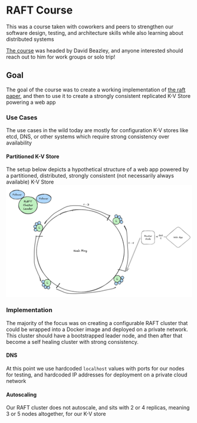 # RAFT Course
This was a course taken with coworkers and peers to strengthen our software design, testing, and architecture skills while also learning about distributed systems

[The course](https://www.dabeaz.com/raft.html) was headed by David Beazley, and anyone interested should reach out to him for work groups or solo trip!

## Goal
The goal of the course was to create a working implementation of [the raft paper](https://raft.github.io/), and then to use it to create a strongly consistent replicated K-V Store powering a web app

### Use Cases
The use cases in the wild today are mostly for configuration K-V stores like etcd, DNS, or other systems which require strong consistency over availability 

#### Partitioned K-V Store
The setup below depicts a hypothetical structure of a web app powered by a partitioned, distributed, strongly consistent (not necessarily always available) K-V Store
![alt text](./QuickNDirty.png)

### Implementation
The majority of the focus was on creating a configurable RAFT cluster that could be wrapped into a Docker image and deployed on a private network. This cluster should have a bootstrapped leader node, and then after that become a self healing cluster with strong consistency. 

#### DNS
At this point we use hardcoded `localhost` values with ports for our nodes for testing, and hardcoded IP addresses for deployment on a private cloud network

#### Autoscaling
Our RAFT cluster does not autoscale, and sits with 2 or 4 replicas, meaning 3 or 5 nodes altogether, for our K-V store
